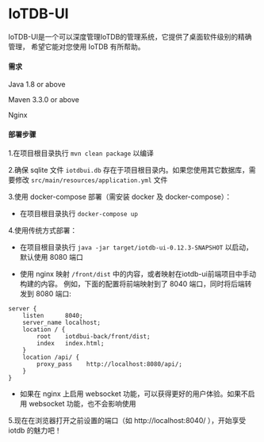 # IoTDB-UI

IoTDB-UI是一个可以深度管理IoTDB的管理系统，它提供了桌面软件级别的精确管理， 希望它能对您使用 IoTDB 有所帮助。

#### 需求

Java 1.8 or above

Maven 3.3.0 or above

Nginx

#### 部署步骤

1.在项目根目录执行 `mvn clean package` 以编译

2.确保 sqlite 文件 `iotdbui.db` 存在于项目根目录内。如果您使用其它数据库，需要修改 `src/main/resources/application.yml` 文件

3.使用 docker-compose 部署（需安装 docker 及 docker-compose）：

- 在项目根目录执行 `docker-compose up`
  
4.使用传统方式部署：

- 在项目根目录执行 `java -jar target/iotdb-ui-0.12.3-SNAPSHOT` 以启动，默认使用 8080 端口
  
- 使用 nginx 映射 `/front/dist` 中的内容，或者映射在iotdb-ui前端项目中手动构建的内容。 例如，下面的配置将前端映射到了 8040 端口，同时将后端转发到 8080 端口:

```
server {
	listen		8040;
	server_name	localhost;
	location / {
		root	iotdbui-back/front/dist;
		index	index.html;
	}
	location /api/ {
        proxy_pass    http://localhost:8080/api/;
    }
}
```

- 如果在 nginx 上启用 websocket 功能，可以获得更好的用户体验。如果不启用 websocket 功能，也不会影响使用

5.现在在浏览器打开之前设置的端口（如 http://localhost:8040/ ），开始享受 iotdb 的魅力吧！
